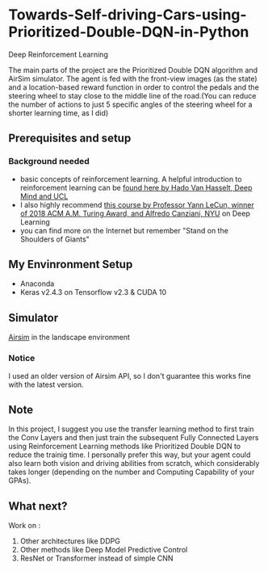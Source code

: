 # Towards-Self-driving-Cars-using-Prioritized-Double-DQN-in-Python
Deep Reinforcement Learning

The main parts of the project are the Prioritized Double DQN algorithm and AirSim simulator.
The agent is fed with the front-view images (as the state) and a location-based reward function in order to control the pedals and the steering wheel to stay close to the middle line of the road.(You can reduce the number of actions to just 5 specific angles of the steering wheel for a shorter learning time, as I did)

## Prerequisites and setup
### Background needed
* basic concepts of reinforcement learning. A helpful introduction to reinforcement learning can be [found here by Hado Van Hasselt, Deep Mind and UCL](https://www.youtube.com/playlist?list=PLqYmG7hTraZBKeNJ-JE_eyJHZ7XgBoAyb)
* I also highly recommend [this course by Professor Yann LeCun, winner of 2018 ACM A.M. Turing Award, and Alfredo Canziani, NYU](https://www.youtube.com/playlist?list=PLLHTzKZzVU9e6xUfG10TkTWApKSZCzuBI) on Deep Learning
* you can find more on the Internet but remember "Stand on the Shoulders of Giants"
## My Envinronment Setup
* Anaconda
* Keras v2.4.3 on Tensorflow v2.3 & CUDA 10
## Simulator
[Airsim](https://microsoft.github.io/AirSim/) in the landscape environment
### Notice
I used an older version of Airsim API, so I don't guarantee this works fine with the latest version.
## Note
In this project, I suggest you use the transfer learning method to first train the Conv Layers and then just train the subsequent Fully Connected Layers using Reinforcement Learning methods like Prioritized Double DQN to reduce the trainig time. I personally prefer this way, but your agent could also learn both vision and driving abilities from scratch, which considerably takes longer (depending on the number and Computing Capability of your GPAs).
## What next?
Work on :
1) Other architectures like DDPG
2) Other methods like Deep Model Predictive Control
3) ResNet or Transformer instead of simple CNN
